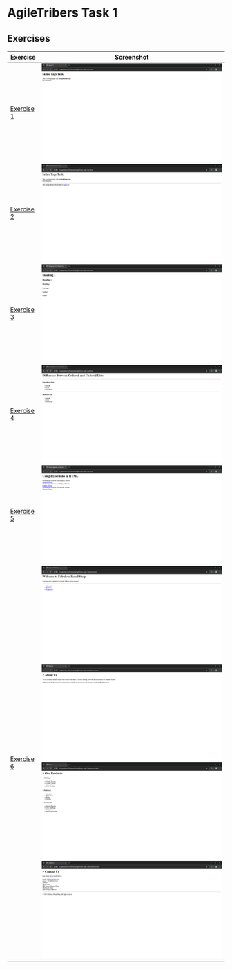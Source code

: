 # AgileTribers Task 1

## Exercises

| Exercise | Screenshot |
|----------|------------|
| [Exercise 1](ex1.html) | ![ex1](screenshots/ex1.png) |
| [Exercise 2](ex2.html) | ![ex2](screenshots/ex2.png) |
| [Exercise 3](ex3.html) | ![ex3](screenshots/ex3.png) |
| [Exercise 4](ex4.html) | ![ex4](screenshots/ex4.png) |
| [Exercise 5](ex5.html) | ![ex5](screenshots/ex5.png) |
| [Exercise 6](ex6.html) | ![ex6](screenshots/home.png) ![ex6](screenshots/aboutUs.png) ![ex6](screenshots/products.png) ![ex6](screenshots/contactUs.png) |
